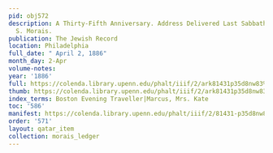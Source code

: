 ```yaml
---
pid: obj572
description: A Thirty-Fifth Anniversary. Address Delivered Last Sabbath by the Rev.
  S. Morais.
publication: The Jewish Record
location: Philadelphia
full_date: " April 2, 1886"
month_day: 2-Apr
volume-notes:
year: '1886'
full: https://colenda.library.upenn.edu/phalt/iiif/2/ark81431p35d8nw83%2FSHA256E-s7604949--aa6185999e53593cfe2cce5b2ee2e81b101e31670b4748f6f01054303465047a.jpeg/full/3500,/0/default.jpg
thumb: https://colenda.library.upenn.edu/phalt/iiif/2/ark81431p35d8nw83%2FSHA256E-s7604949--aa6185999e53593cfe2cce5b2ee2e81b101e31670b4748f6f01054303465047a.jpeg/full/!200,200/0/default.jpg
index_terms: Boston Evening Traveller|Marcus, Mrs. Kate
toc: '586'
manifest: https://colenda.library.upenn.edu/phalt/iiif/2/81431-p35d8nw83/manifest
order: '571'
layout: qatar_item
collection: morais_ledger
---
```

